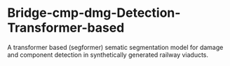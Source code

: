 # Bridge-cmp-dmg-Detection-Transformer-based
A transformer based (segformer) sematic segmentation model for damage and component detection in synthetically generated railway viaducts. 
